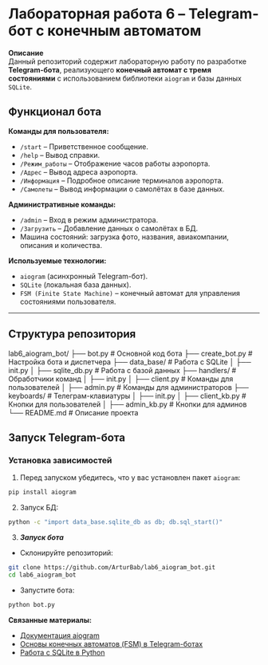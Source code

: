 # Лабораторная работа 6 – Telegram-бот с конечным автоматом  

**Описание**  
Данный репозиторий содержит лабораторную работу по разработке **Telegram-бота**, реализующего **конечный автомат с тремя состояниями** с использованием библиотеки `aiogram` и базы данных `SQLite`.  

## Функционал бота  
**Команды для пользователя:**  
   - `/start` – Приветственное сообщение.  
   - `/help` – Вывод справки.  
   - `/Режим_работы` – Отображение часов работы аэропорта.  
   - `/Адрес` – Вывод адреса аэропорта.  
   - `/Информация` – Подробное описание терминалов аэропорта.  
   - `/Самолеты` – Вывод информации о самолётах в базе данных.  

**Административные команды:**  
   - `/admin` – Вход в режим администратора.  
   - `/Загрузить` – Добавление данных о самолётах в БД.  
   - Машина состояний: загрузка фото, названия, авиакомпании, описания и количества.  

**Используемые технологии:**  
   - `aiogram` (асинхронный Telegram-бот).  
   - `SQLite` (локальная база данных).  
   - `FSM (Finite State Machine)` – конечный автомат для управления состояниями пользователя.  

---

## Структура репозитория  
lab6_aiogram_bot/ ├── bot.py # Основной код бота ├── create_bot.py # Настройка бота и диспетчера ├── data_base/ # Работа с SQLite │ ├── init.py │ ├── sqlite_db.py # Работа с базой данных ├── handlers/ # Обработчики команд │ ├── init.py │ ├── client.py # Команды для пользователей │ ├── admin.py # Команды для администраторов ├── keyboards/ # Телеграм-клавиатуры │ ├── init.py │ ├── client_kb.py # Кнопки для пользователей │ ├── admin_kb.py # Кнопки для админов └── README.md # Описание проекта

## Запуск Telegram-бота  

### Установка зависимостей  
1. Перед запуском убедитесь, что у вас установлен пакет `aiogram`:  
```bash
pip install aiogram
```
2. Запуск БД:
```bash
python -c "import data_base.sqlite_db as db; db.sql_start()"
```
3. ***Запуск бота***
- Склонируйте репозиторий:
```bash
git clone https://github.com/ArturBab/lab6_aiogram_bot.git
cd lab6_aiogram_bot
```
- Запустите бота:
```bash
python bot.py
```

**Связанные материалы:** 
- [Документация aiogram](https://docs.aiogram.dev/en/v3.17.0/)
- [Основы конечных автоматов (FSM) в Telegram-ботах](https://habr.com/ru/articles/822061/)
- [Работа с SQLite в Python](https://docs.python.org/3/library/sqlite3.html)
